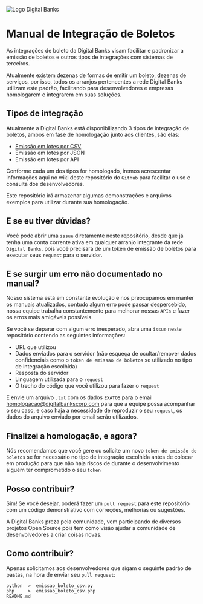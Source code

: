 ![Logo Digital Banks](https://i.imgur.com/0eHP030.jpg?raw=true)
# Manual de Integração de Boletos
As integrações de boleto da Digital Banks visam facilitar e padronizar a emissão de boletos e outros tipos de integrações com sistemas de terceiros.

Atualmente existem dezenas de formas de emitir um boleto, dezenas de serviços, por isso, todos os arranjos pertencentes a rede Digital Banks utilizam este padrão, facilitando para desenvolvedores e empresas homologarem e integrarem em suas soluções.

## Tipos de integração
Atualmente a Digital Banks está disponibilizando 3 tipos de integração de boletos, ambos em fase de homologação junto aos clientes, são elas:

* [Emissão em lotes por CSV](https://github.com/DigitalBanks/manual-integracao-boletos/blob/master/CSV.md)
* Emissão em lotes por JSON
* Emissão em lotes por API

Conforme cada um dos tipos for homologado, iremos acrescentar informações aqui no wiki deste repositório do `Github` para facilitar o uso e consulta dos desenvolvedores.

Este repositório irá armazenar algumas demonstrações e arquivos exemplos para utilizar durante sua homologação.

## E se eu tiver dúvidas?
Você pode abrir uma `issue` diretamente neste repositório, desde que já tenha uma conta corrente ativa em qualquer arranjo integrante da rede `Digital Banks`, pois você precisará de um token de emissão de boletos para executar seus `request` para o servidor.

## E se surgir um erro não documentado no manual?
Nosso sistema está em constante evolução e nos preocupamos em manter os manuais atualizados, contudo algum erro pode passar despercebido, nossa equipe trabalha constantemente para melhorar nossas `APIs` e fazer os erros mais amigáveis possíveis.

Se você se deparar com algum erro inesperado, abra uma `issue` neste repositório contendo as seguintes informações:

* URL que utilizou
* Dados enviados para o servidor (não esqueça de ocultar/remover dados confidenciais como o `token de emissao de boletos` se utilizado no tipo de integração escolhida)
* Resposta do servidor
* Linguagem utilizada para o `request`
* O trecho do código que você utilizou para fazer o `request`

E envie um arquivo `.txt` com os dados `EXATOS` para o email homologacao@digitalbankscorp.com para que a equipe possa acompanhar o seu caso, e caso haja a necessidade de reproduzir o seu `request`, os dados do arquivo enviado por email serão utilizados.

## Finalizei a homologação, e agora?
Nós recomendamos que você gere ou solicite um novo `token de emissão de boletos` se for necessário no tipo de integração escolhida antes de colocar em produção para que não haja riscos de durante o desenvolvimento alguém ter comprometido o seu `token`

## Posso contribuir?
Sim! Se você desejar, poderá fazer um `pull request` para este repositório com um código demonstrativo com correções, melhorias ou sugestões.

A Digital Banks preza pela comunidade, vem participando de diversos projetos Open Source pois tem como visão ajudar a comunidade de desenvolvedores a criar coisas novas.

## Como contribuir?
Apenas solicitamos aos desenvolvedores que sigam o seguinte padrão de pastas, na hora de enviar seu `pull request`:

```shell
python  >  emissao_boleto_csv.py
php     >  emissao_boleto_csv.php
README.md
```
